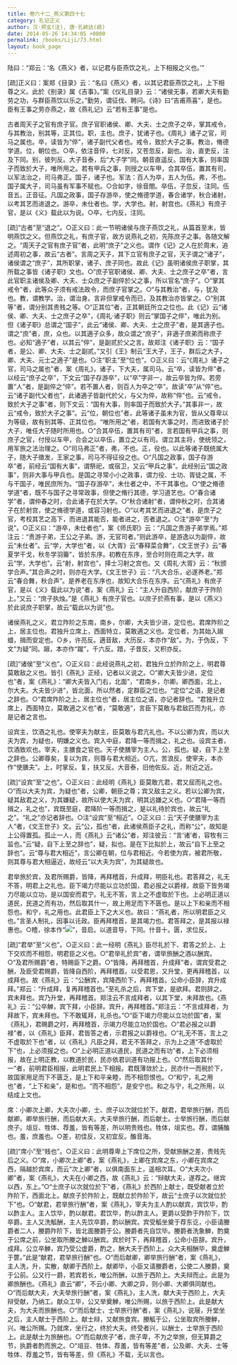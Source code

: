 ```yaml
---
title: 卷六十二_燕义第四十七
category: 礼记正义
author: 汉·郑玄(注), 唐·孔颖达(疏)
date: 2014-05-26 14:34:05 +0800
permalink: /books/Liji/73.html
layout: book_page
---
```


<span class="q">陆曰：“郑云：‘名《燕义》者，以记君与臣燕饮之礼，上下相报之义也。’”</span>

[疏]正义曰：案郑《目录》云：“名曰《燕义》者，以其记君臣燕饮之礼，上下相尊之义。此於《别录》属《吉事》。”案《仪礼目录》云：“诸侯无事，若卿大夫有勤劳之功，与群臣燕饮以乐之。”勤劳，谓征伐、聘问。《诗》曰“吉甫燕喜”，是也。臣有王事之劳亦燕之，故《燕礼记》云“若有王事”是也。



古者周天子之官有庶子官。庶子官职诸侯、卿、大夫、士之庶子之卒，掌其戒令，与其教治，别其等，正其位。<span class="q">职，主也。庶子，犹诸子也。《周礼》诸子之官，司马之属也。卒，读皆为“倅”，诸子副代父者也。戒令，致於大子之事。教治，脩德学道。位，朝位也。<span class="q">○</span>卒，依注音倅，七对反，又苍忽反，副也。治，直吏反，注及下同。别，彼列反。大子音泰，后“大子学”同。朝音直遥反。</span>国有大事，则率国子而致於大子，唯所用之。若有甲兵之事，则授之以车甲，合其卒伍，置其有司，以军法治之，司马弗正。<span class="q">国子，诸子也。军法：百人为卒，五人为伍。弗，不也。国子属大子，司马虽有军事不赋也。<span class="q">○</span>合如字，徐音閤。卒伍，子忽反，注同。伍音五。正音征。</span>凡国之政事，国子存游卒，使之脩德学道，春合诸学，秋合诸射，以考其艺而进退之。<span class="q">游卒，未仕者也。学，大学也。射，射宫也。《燕礼》有庶子官，是以《义》载此以为说。<span class="q">○</span>卒，七内反，注同。</span>

[疏]“古者”至“退之”。<span class="q">○</span>正义曰：此一节明诸侯与庶子燕饮之礼，从篇首至末，皆明燕饮之义。但燕饮之礼，有庶子官，故方说燕礼之初，先陈庶子之事。各随文解之。“周天子之官有庶子官”者，此明“庶子”之义也。谓作《记》之人在於周末，追述周初之事，故云“古者”。言周之天子，其下立官有庶子之官，天子谓之“诸子”，诸侯谓之“庶子”，其所职掌，诸子、庶子同也。故此《记》虽明诸侯庶子职掌，其所载之事皆《诸子职》文也。<span class="q">○</span>“庶子官职诸侯、卿、大夫、士之庶子之卒”者，言此官职主诸侯及卿、大夫、士众庶之子副倅於父之事，所以官名“庶子”。<span class="q">○</span>“掌其戒令”者，此等众子须有戒法政令，而庶子官掌之。<span class="q">○</span>“与其教治”者，与，犹及也。教，谓教学。治，谓治身。言非但掌戒令而已，及其教治亦皆掌之。<span class="q">○</span>“别其等”者，谓分别其贵贱之等。<span class="q">○</span>“正其位”者，正其朝廷所立之位也。此《记》云“诸侯、卿、大夫、士之庶子之卒”，《周礼·诸子职》则云“掌国子之倅”，唯此为别。但《诸子职》总谓之“国子”，此云“诸侯、卿、大夫、士之庶子”者，是其適子也。谓之“庶”者，庶，众也。以其適子众多，故众谓之“庶子”，非適子庶弟而称庶子也。必知“適子”者，以其云“倅”，是副贰於父之言。故郑注《诸子职》云：“国子者，是公、卿、大夫、士之副贰。”又引《王》制云“王大子，王子，群后之大子，卿、大夫、元士之適子”是也。<span class="q">○</span>注“职主”至“位也”。<span class="q">○</span>正义曰：云“《周礼》诸子之官，司马之属也”者，案《周礼》，诸子，下大夫，属司马。云“卒，读皆为倅”者，以经云“庶子之卒”，下文云“国子存游卒”，以“卒”字非一，故云卒皆为倅。若旁置“人”者，是副倅之“倅”。若不置人者，则百人为卒之“卒”。故读“卒”从“倅”也。云“诸子副代父者也”，此诸適子皆副代於父，与父为倅，故称“倅”也。云“戒令，致於大子之事”者，则下文云：“国有大事，则率国子而致於大子。”其事非一，故云“戒令，致於大子之事”。云“位，朝位也”者，此等诸子虽未为官，皆从父尊卑以为等级，故有别其等、正其位也。“唯所用之”者，若国有大事之时，而进致诸子於大子，唯任大子随时所用也。<span class="q">○</span>“合其卒伍，置其有司”者，言若国有甲兵之事，则庶子之官，付授以车甲，合会之以卒伍，置立之以有司。谓立其主将，使统领之，用军旅之法治理之。<span class="q">○</span>“司马弗正”者，弗，不也。正，役也。以此等诸子既统属大子，随大子徵发，王家之事，司马不得征役之也。<span class="q">○</span>“凡国之政事，国子存游卒”者，前经云“国有大事”，谓祭祀，或宿卫，又云“甲兵之事”。此经别云“国之政事”，则非大事与甲兵也。是国之寻常小小之政事，谓力役、士功、胥徒之属，不与干国子，唯民庶所为。“国子存游卒”，未仕者之中，不干其事也。<span class="q">○</span>“使之脩德学道”者，既不与国子之寻常政事，但使之脩行其德，学习道艺也。<span class="q">○</span>“春合诸学”者，谓仲春之时，合此诸子在於大学。<span class="q">○</span>“秋合诸射”者，谓仲秋之时，合其诸子在於射宫，使之脩德学道，或容习射也。<span class="q">○</span>“以考其艺而进退之”者，是庶子之官，考校其艺之高下，而进退其能否，能者进之，否者退之。<span class="q">○</span>注“游卒”至“为说”。<span class="q">○</span>正义曰：“游卒，未仕者也”，案《师氏职》云：“凡国之贵游子弟学焉。”郑注云：“贵游子弟，王公之子弟。游，无官司者。”则此游卒，是游逸以为副倅，故云“未仕者”。云“学，大学也”者，以《大胥》云“春释菜合舞”，《文王世子》云“春夏学干戈，秋冬学羽籥”，皆於东序。初教在东序，至合时则在周之大学，故云“学，大学也”。云“射，射宫也”，择士习射之宫也。又《周礼·大胥》云：“秋颁学合声。”其合声之时，则亦在大学。《文王世子》云：“凡大合乐，必遂养老。”郑云“春合舞，秋合声”。是养老在东序也，故知大合乐在东序。云“《燕礼》有庶子官，是以《义》载此以为说”者，案《燕礼》云：“主人升自西阶，献庶子于阼阶上。”又云：“庶子执烛。”是《燕礼》有庶子官也。以庶子於燕有事，是以《燕义》於此说庶子职掌，故云“载此以为说”也。



诸侯燕礼之义，君立阼阶之东南，南乡，尔卿，大夫皆少进，定位也。君席阼阶之上，居主位也。君独升立席上，西面特立，莫敢適之义也。<span class="q">定位者，为其始入踧蜡，揖而安定也。<span class="q">○</span>乡，许亮反。適音敌，大历反，本亦作“敌”。为，于伪反，下文“为疑”同。踧，本亦作“蹴”，千六反。踖，子昔反，又积亦反。</span>

[疏]“诸侯”至“义也”。<span class="q">○</span>正义曰：此经说燕礼之初，君独升立於阼阶之上，明君尊莫敢敌之义也。皆引《燕礼》正经，记者以义说之。<span class="q">○</span>“卿大夫皆少进，定位也”者，案《燕礼》：“卿大夫皆入门右，北面”，“君南乡，尔卿。卿西面，北上，尔大夫。大夫皆少进”，皆北面，所以然者，定群臣之位也。“定位”之语，是记者之辞也。<span class="q">○</span>“君席阼阶之上，居主位也”者，居主位之语，亦记者辞也。“君独升立席上，西面特立，莫敢適之义也”者，“莫敢適”，言臣下莫敢与君敌匹而为礼，亦是记者之言也。



设宾主，饮酒之礼也。使宰夫为献主，臣莫敢与君亢礼也。不以公卿为宾，而以大夫为宾，为疑也，明嫌之义也。宾入中庭，君降一等而揖之，礼之也。<span class="q">设宾主者，饮酒致欢也。宰夫，主膳食之官也。天子使膳宰为主人。公，孤也。疑，自下上至之辞也。公卿尊矣，复以为宾，则尊与君大相近。<span class="q">○</span>亢，苦浪反。使宰夫，本亦作“使膳夫”。上，时掌反。复，扶又反。大音泰，旧他佐反。近，附近之近。</span>

[疏]“设宾”至“之也”。<span class="q">○</span>正义曰：此经明《燕礼》臣莫敢亢君，君又屈而礼之也。<span class="q">○</span>“而以大夫为宾，为疑也”者，公卿，朝臣之尊；宾又敌主之义。若以公卿为宾，疑其敌君之义，为其嫌疑，故所以使大夫为宾，明其远嫌之义也。<span class="q">○</span>“君降一等而揖之，礼之也”，宾既至庭，君降阶一等而揖之，是以礼待於宾也，故云“礼之”。“礼之”亦记者辞也。<span class="q">○</span>注“设宾”至“相近”。<span class="q">○</span>正义曰：云“天子使膳宰为主人”者，《文王世子》文。云“公，孤也”者，此诸侯燕臣子之礼，而称“公”，故知是上公得置孤。孤止一人，而《燕礼》云“诸公”者，郑注彼云：“言‘诸’者，容牧有三监也。”云“疑，自下上至之辞也”，疑，拟也。是在下比拟於上，故云“自下上至之辞也”。云“尊与君大相近”，言公卿在朝，位与君相近。今若使为宾，被君所敬，则其尊与君大相逼近，故经云“以大夫为宾”，为其疑故也。



君举旅於宾，及君所赐爵，皆降，再拜稽首，升成拜，明臣礼也。君答拜之，礼无不答，明君上之礼也。臣下竭力尽能以立功於国，君必报之以爵禄，故臣下皆务竭力尽能以立功，是以国安而君宁。礼无不答，言上之不虚取於下也。上必明正道以道民，民道之而有功，然后取其什一，故上用足而下不匮也。是以上下和亲而不相怨也。和宁，礼之用也。此君臣上下之大义也。故曰：“燕礼者，所以明君臣之义也。”<span class="q">言圣人制礼，因事以讬政。臣再拜稽首，是其竭力也。君答拜之，是其报以禄惠也。<span class="q">○</span>稽，徐本作“<img src="pic/a15j.bmp">”，音启。以道音导，下同。什音十。匮，求位反。</span>

[疏]“君举”至“义也”。<span class="q">○</span>正义曰：此一经明《燕礼》臣尽礼於下、君答之於上、上下交欢而不相怨，明君臣之义也。<span class="q">○</span>“君举礼於宾”者，谓举旅酬之酒以酬宾。<span class="q">○</span>“及君所赐爵”者，特赐臣下之爵。<span class="q">○</span>“皆降，再拜稽首，升成拜”者，谓宾受君之酬，及臣受君赐爵，皆降自西阶，再拜稽首。以受君恩，又升堂，更再拜稽首，以成拜也。故《燕礼》云：“公酬宾，宾降西阶下，再拜稽首。公命小臣辞，宾升成拜。”郑云：“升成拜，复再拜稽首也。”至礼杀之后，宾下堂，是欲拜。君则辞之，宾未拜也。宾乃升堂，再拜稽首。郑注云不言成拜者，以其下堂，未拜故也。《燕礼》云：“公卒觯，宾下拜，小臣辞。宾升，再拜稽首。”郑注云：“不言成拜者，为拜故下，宾未拜也。下不敢辄拜，礼杀也。”<span class="q">○</span>“臣下竭力尽能以立功於国”者，案《燕礼》，君赐爵之时，再拜稽首，示竭力尽能立功於国也。<span class="q">○</span>“君必报之以爵禄”者，以《燕礼》臣拜，君皆答之者，示君报之以爵禄也。<span class="q">○</span>“礼无不答，言上之不虚取於下也”者，以《燕礼》凡臣之拜，君无不答拜之，示为上之道“不虚取於下”也，上必须报之也。<span class="q">○</span>“上必明正道以道民，民道之而有功”者，上下必须相报，故在上明正教，以教道於民，民亦依君训道有功报上也。<span class="q">○</span>“然后取其什一”者，前明君臣相报，此明君民上下相报。君既薄敛於上，民亦什一而税於下，故国家用足而下不匮乏，是上下和平亲睦，而不相怨恨也。<span class="q">○</span>“和宁，礼之用也”者，“上下和亲”，是和也。“而不相怨”，是安宁也。和之与宁，礼之所用，以结成上文也。



席：小卿次上卿，大夫次小卿，士、庶子以次就位於下。献君，君举旅行酬，而后献卿。卿举旅行酬，而后献大夫。大夫举旅行酬，而后献士。士举旅行酬，而后献庶子。俎豆、牲体、荐羞，皆有等差，所以明贵贱也。<span class="q">牲体，俎实也。荐，谓脯醢也。羞，庶羞也。<span class="q">○</span>差，初佳反，又初宜反。醢音海。</span>

[疏]“席小”至“贱也”。<span class="q">○</span>正义曰：此明尊卑上下席位之所，受献旅酬之差，贵贱先后之义。<span class="q">○</span>“席，小卿次上卿”者，案《燕礼》，上卿在宾席之东，小卿在宾席之西，隔越於宾席，而云“次上卿”者，以俱南面东上，遥相次耳。<span class="q">○</span>“大夫次小卿”者，案《燕礼》，大夫在小卿之西，故《燕礼》云：“辩献大夫，遂荐之。继宾以西，东上。”<span class="q">○</span>“士庶子以次就位於下”者，《燕礼》於西阶上献士，既受献者立於阼阶下，西面北上。献庶子於阼阶上，既献立於阼阶下，故云“士庶子以次就位於下”也。<span class="q">○</span>“献君，君举旅行酬”者，案《燕礼》，宰夫为主人酌以献宾，宾饮毕，酌以酢主人。主人饮毕，酌以献君。君饮毕，酌以酢主人。更爵以受酢于阼阶下，饮卒爵。主人又洗觚酬，主人先饮卒爵，酌以酬宾。宾受觚坐奠于荐东讫，小臣请媵爵者二人，媵爵阼阶下，皆北面媵爵于公。媵爵者先自饮毕。媵爵者洗象觯，酌奠于公席之前，公坐取所媵之觯以酬宾。宾於时下，再拜稽首，公命小臣辞。宾升，成拜。公立卒觯，宾乃受公虚爵，酌之，酬大夫于西阶上。众大夫相酬毕，奠虚觯于篚。”此是“献君，君举旅行酬”也。<span class="q">○</span>“而后献卿，卿举旅行酬”者，案《燕礼》，主人洗，升，实散，献卿于西阶上。献卿毕，小臣又请媵爵者，公使二人媵爵，奠于公前。公又行一爵，若宾若长，唯公所酬，以旅于西阶上。大夫辩而止。此是为卿旅酬也。《燕礼》直云“卿”，不云小卿、大卿之异，则小卿、大卿俱同献也。<span class="q">○</span>“而后献大夫，大夫举旅行酬”者，案《燕礼》，主人洗，献大夫于西阶上，大夫辩受献，乃纳工。献众工毕，公又举奠觯，唯公所赐，以旅于西阶上。此是献大夫，为大夫而旅酬也。<span class="q">○</span>“而后献士，士举旅行酬”者，案《燕礼》，说屦，升堂坐之后，主人献士于西阶上。献士辩，又献旅食宾。媵觚于公，公坐取宾所媵觯，兴。唯公所赐。乃就席，坐行之，终於大夫。终受者兴，以酬士，士举旅于西阶上。此是献士为旅酬也。<span class="q">○</span>“而后献庶子”者，庶子卑，不为之举旅，但无算爵之节，执爵者酌而旅之。<span class="q">○</span>“俎豆、牲体、荐羞，皆有等差”者，公及卿、大夫、士等牲体、荐羞之节，皆有等差，但《燕礼》不载，无以言也。